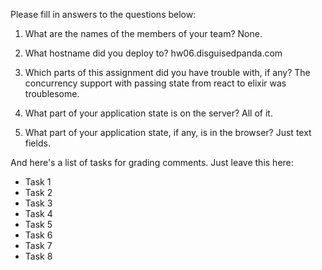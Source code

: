 Please fill in answers to the questions below:


1. What are the names of the members of your team?
None.

2. What hostname did you deploy to?
hw06.disguisedpanda.com

3. Which parts of this assignment did you have trouble with, if any?
The concurrency support with passing state from react to elixir was troublesome.

4. What part of your application state is on the server?
All of it. 

5. What part of your application state, if any, is in the browser?
Just text fields. 

And here's a list of tasks for grading comments. Just leave this here:
 - Task 1
 - Task 2
 - Task 3
 - Task 4
 - Task 5
 - Task 6
 - Task 7
 - Task 8
